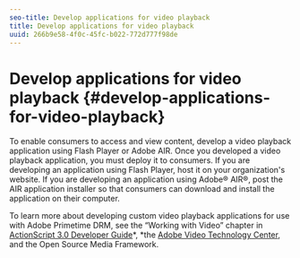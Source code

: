 ```yaml
---
seo-title: Develop applications for video playback
title: Develop applications for video playback
uuid: 266b9e58-4f0c-45fc-b022-772d777f98de
---
```


# Develop applications for video playback {#develop-applications-for-video-playback}

To enable consumers to access and view content, develop a video playback application using Flash Player or Adobe AIR. Once you developed a video playback application, you must deploy it to consumers. If you are developing an application using Flash Player, host it on your organization's website. If you are developing an application using Adobe® AIR®, post the AIR application installer so that consumers can download and install the application on their computer.

To learn more about developing custom video playback applications for use with Adobe Primetime DRM, see the “Working with Video” chapter in [ActionScript 3.0 Developer Guide](https://help.adobe.com/en_US/as3/dev/WS9936fa0d5984e93b3f4f38ec1272a447844-8000.html)*, *the [Adobe Video Technology Center](https://www.adobe.com/devnet/video/), and the Open Source Media Framework.